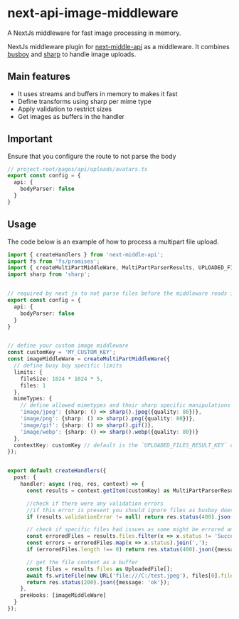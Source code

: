 # next-api-image-middleware

A NextJs middleware for fast image processing in memory. 

NextJs middleware plugin for [next-middle-api](https://www.npmjs.com/package/next-middle-api) as a middleware.
It combines [busboy](https://www.npmjs.com/package/busboy) and [sharp](https://www.npmjs.com/package/sharp) to handle image uploads.

## Main features

- It uses streams and buffers in memory to makes it fast
- Define transforms using sharp per mime type
- Apply validation to restrict sizes
- Get images as buffers in the handler 

## Important

Ensure that you configure the route to not parse the body 

```typescript
// project-root/pages/api/uploads/avatars.ts
export const config = {
  api: {
    bodyParser: false
  }
}
```

## Usage

The code below is an example of how to process a multipart file upload.

```typescript
import { createHandlers } from 'next-middle-api';
import fs from 'fs/promises';
import { createMultiPartMiddleWare, MultiPartParserResults, UPLOADED_FILES_RESULT_KEY, UploadedFile } from 'next-api-image-middleware';
import sharp from 'sharp';


// required by next js to not parse files before the middleware reads it
export const config = {
  api: {
    bodyParser: false
  }
}


// define your custom image middleware
const customKey = 'MY_CUSTOM_KEY';
const imageMiddleWare = createMultiPartMiddleWare({
  // define busy boy specific limits
  limits: {
    fileSize: 1024 * 1024 * 5,
    files: 1
  },
  mimeTypes: {
    // define allowed mimetypes and their sharp specific manipulations
    'image/jpeg': {sharp: () => sharp().jpeg({quality: 80})},
    'image/png': {sharp: () => sharp().png({quality: 80})},
    'image/gif': {sharp: () => sharp().gif()},
    'image/webp': {sharp: () => sharp().webp({quality: 80})}
  },
  contextKey: customKey // default is the `UPLOADED_FILES_RESULT_KEY` constant
});


export default createHandlers({
  post: {
    handler: async (req, res, context) => {
      const results = context.getItem(customKey) as MultiPartParserResults;

      //check if there were any validation errors
      //if this error is present you should ignore files as busboy does not process any further in this case
      if (results.validationError != null) return res.status(400).json({message: results.validationError});

      // check if specific files had issues as some might be errored and some might be fine
      const erroredFiles = results.files.filter(x => x.status != 'Success');
      const errors = erroredFiles.map(x => x.status).join(',');
      if (erroredFiles.length !== 0) return res.status(400).json({message: `Some files have these issues: ${errors}`});

      // get the file content as a buffer
      const files = results.files as UploadedFile[];
      await fs.writeFile(new URL('file:///C:/test.jpeg'), files[0].fileContent);
      return res.status(200).json({message: 'ok'});
    },
    preHooks: [imageMiddleWare]
  }
});

```


